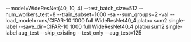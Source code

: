 --model=WideResNet(40, 10, 4) --test_batch_size=512 --num_workers_test=8 --train_subset=1000 -sa --sum_groups=2 -val --load_model=runs/CIFAR-10 1000 full WideResNet40_4 platou sum2 single-label --save_dir=CIFAR-10 1000 full WideResNet40_4 platou sum2 single-label aug_test --skip_existing --test_only --aug_test=125
